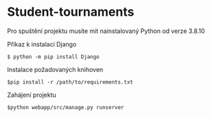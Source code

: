 # Student-tournaments
Pro spuštění projektu musíte mít nainstalovaný Python od verze 3.8.10

Příkaz k instalaci Django
```
$ python -m pip install Django
```

Instalace požadovaných knihoven
```
$pip install -r /path/to/requirements.txt
```

Zahájení projektu
```
$python webapp/src/manage.py runserver
